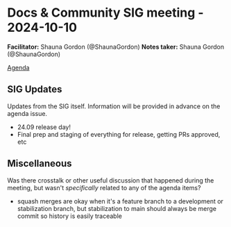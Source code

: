 # Docs & Community SIG meeting - 2024-10-10

**Facilitator:**  Shauna Gordon (@ShaunaGordon)
**Notes taker:**  Shauna Gordon (@ShaunaGordon)

[Agenda](https://github.com/o3de/sig-docs-community/issues/135)

## SIG Updates

Updates from the SIG itself. Information will be provided in advance on the agenda issue.

* 24.09 release day!
* Final prep and staging of everything for release, getting PRs approved, etc

## Miscellaneous

Was there crosstalk or other useful discussion that happened during the meeting, but wasn't _specifically_ related to any of the agenda items?

* squash merges are okay when it's a feature branch to a development or stabilization branch, but stabilization to main should always be merge commit so history is easily traceable